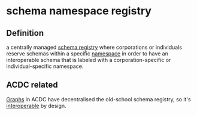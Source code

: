 # schema namespace registry
## Definition

a centrally managed [schema registry](schema-registry) where corporations or individuals reserve schemas within a specific [namespace](namespace) in order to have an interoperable schema that is labeled with a corporation-specific or individual-specific namespace. 

## ACDC related
[Graphs](directed-acyclic-graph) in ACDC have decentralised the old-school schema registry, so it's [interoperable](interoperability) by design.